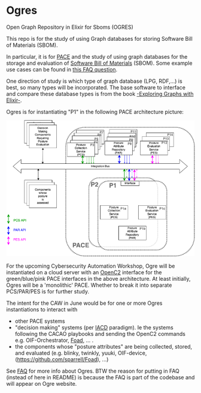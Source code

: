 # Ogres
Open Graph Repository in Elixir for Sboms (OGRES)

This repo is for the study of using
Graph databases for storing
Software Bill of Materials (SBOM).

In particular, it is for
[PACE](https://github.com/opencybersecurityalliance/PACE)
and the study of using graph databases for the storage
and evaluation of
[Software Bill of Materials](https://www.cisa.gov/sbom)
(SBOM).
Some example use cases can be found in
[this FAQ question](https://github.com/sparrell/Ogres/blob/main/FAQ.md#what-are-use-cases-for-ogres).

One direction of study is which type of graph database
(LPG, RDF,...) is best, so many types will be incorporated.
The base software to interface and compare these database types
is from the book
[-Exploring Graphs with Elixir-](https://pragprog.com/titles/thgraphs/exploring-graphs-with-elixir/).

Ogres is for instantiating "P1"
in the following PACE architecture picture:

![PACE Arch](./Images/pace_arch_3.png)

For the upcoming Cybersecurity Automation Workshop,
Ogre will be instantiated on a cloud server with an
[OpenC2](https://openc2.org/) interface for the green/blue/pink
PACE interfaces in the above architecture.
At least initially, Ogres will be a 'monolithic' PACE.
Whether to break it into separate PCS/PAR/PES is for further study.

The intent for the CAW in June would be for one or more Ogres
instantiations to interact with
- other PACE systems
- "decision making" systems (per [IACD](https://www.iacdautomate.org/) paradigm). Ie the systems following the CACAO playbooks and sending the OpenC2 commands e.g. OIF-Orchestrator, [Foad](https://github.com/sparrell/Foad), ... .
- the components whose "posture attributes" are being collected, stored, and evaluated (e.g. blinky, twinkly, yuuki, OIF-device, (https://github.com/sparrell/Foad), ...)

See [FAQ](./FAQ.md) for more info about Ogres.
BTW the reason for putting in FAQ (instead of here in README)
is because the FAQ is part of the codebase and will appear
on Ogre website.
